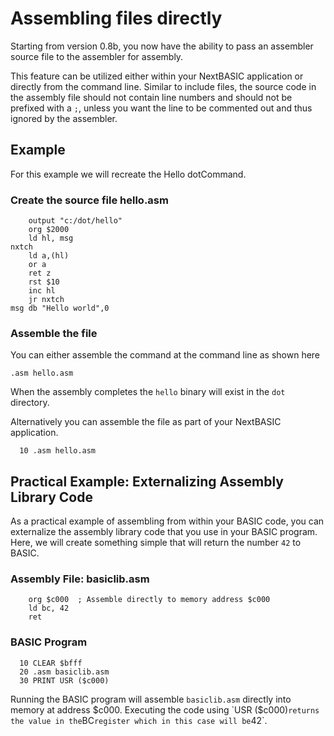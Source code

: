 # Assembling files directly
Starting from version 0.8b, you now have the ability to pass an assembler source file to the assembler for assembly.

This feature can be utilized either within your NextBASIC application or directly from the command line. Similar to include files, the source code in the assembly file should not contain line numbers and should not be prefixed with a `;`, unless you want the line to be commented out and thus ignored by the assembler.

## Example
For this example we will recreate the Hello dotCommand.

### Create the source file hello.asm

```
    output "c:/dot/hello"
    org $2000
    ld hl, msg
nxtch
    ld a,(hl)
    or a
    ret z
    rst $10
    inc hl
    jr nxtch
msg db "Hello world",0
```

### Assemble the file
You can either assemble the command at the command line as shown here

`.asm hello.asm`

When the assembly completes the `hello` binary will exist in the `dot` directory.

Alternatively you can assemble the file as part of your NextBASIC application.

```
  10 .asm hello.asm
```

## Practical Example: Externalizing Assembly Library Code
As a practical example of assembling from within your BASIC code, you can externalize the assembly library code that you use in your BASIC program. Here, we will create something simple that will return the number `42` to BASIC.

### Assembly File: basiclib.asm

```
    org $c000  ; Assemble directly to memory address $c000
    ld bc, 42
    ret
```

### BASIC Program

```
  10 CLEAR $bfff
  20 .asm basiclib.asm 
  30 PRINT USR ($c000)
```

Running the BASIC program will assemble `basiclib.asm` directly into memory at address $c000. Executing the code using `USR ($c000)` returns the value in the `BC` register which in this case will be `42`. 